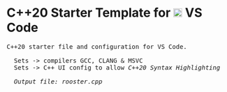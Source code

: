 # C++20 Starter Template for <img src="https://code.visualstudio.com/assets/images/code-stable.png" alt="vs-code logo" style="width:20px;"/> **VS Code**



<pre>
C++20 starter file and configuration for VS Code. 

  Sets -> compilers GCC, CLANG & MSVC
  Sets -> C++ UI config to allow <i>C++20<i> Syntax Highlighting
  
  Output file: rooster.cpp
</pre>



